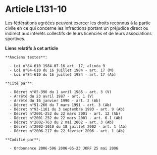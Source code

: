 # Article L131-10

Les fédérations agréées peuvent exercer les droits reconnus à la partie civile en ce qui concerne les infractions portant un
préjudice direct ou indirect aux intérêts collectifs de leurs licenciés et de leurs associations sportives.

**Liens relatifs à cet article**

	**Anciens textes**:

	  - Loi n°84-610 1984-07-16 art. 17, alinéa 9
	  - Loi n°84-610 du 16 juillet 1984 - art. 17 (M)
	  - Loi n°84-610 du 16 juillet 1984 - art. 17 (Ab)

	**Cité par**:

	  - Décret n°85-390 du 1 avril 1985 - art. 3 (V)
	  - Arrêté du 23 avril 1987 - art. 1 (V)
	  - Arrêté du 16 janvier 1990 - art. 2 (Ab)
	  - Décret n°91-260 du 7 mars 1991 - art. 3 (Ab)
	  - Décret n°93-1101 du 3 septembre 1993 - art. 9 (Ab)
	  - Décret n°2001-252 du 22 mars 2001 - art. 12 (Ab)
	  - Décret n°2001-252 du 22 mars 2001 - art. 6-1 (Ab)
	  - Décret n°2002-763 du 2 mai 2002 - art. 3 (Ab)
	  - Décret n°2002-1010 du 18 juillet 2002 - art. 1 (Ab)
	  - Décret n°2006-217 du 22 février 2006 - art. 1 (Ab)

	**Codifié par**:

	  - Ordonnance 2006-596 2006-05-23 JORF 25 mai 2006
